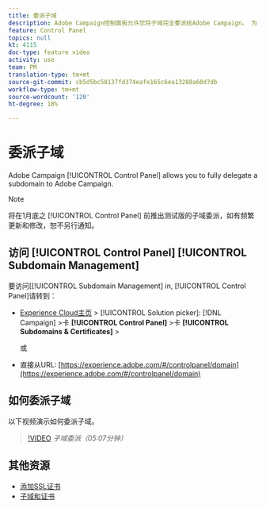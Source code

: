 ```yaml
---
title: 委派子域
description: Adobe Campaign控制面板允许您将子域完全委派给Adobe Campaign。 为此，请执行以下步骤：
feature: Control Panel
topics: null
kt: 4115
doc-type: feature video
activity: use
team: PM
translation-type: tm+mt
source-git-commit: cb5d5bc58137fd374eafe165c6ea13288a60d7db
workflow-type: tm+mt
source-wordcount: '120'
ht-degree: 18%

---
```



# 委派子域

Adobe Campaign [!UICONTROL Control Panel] allows you to fully delegate a subdomain to Adobe Campaign.

>[!NOTE]
>
>将在1月底之 [!UICONTROL Control Panel] 前推出测试版的子域委派，如有频繁更新和修改，恕不另行通知。

## 访问 [!UICONTROL Control Panel] [!UICONTROL Subdomain Management]

要访问[[!UICONTROL Subdomain Management] in, [!UICONTROL Control Panel]请转到：

* [Experience Cloud主页](https://experience.adobe.com/#/home) > [!UICONTROL Solution picker]: [!DNL Campaign] >卡 **[!UICONTROL Control Panel]** >卡 **[!UICONTROL Subdomains & Certificates]** >

   或
* 直接从URL: [https://experience.adobe.com/#/controlpanel/domain](https://experience.adobe.com/#/controlpanel/domain)

## 如何委派子域

以下视频演示如何委派子域。

>[!VIDEO](https://video.tv.adobe.com/v/31390?quality=12)
*子域委派（05:07分钟）*

## 其他资源

* [添加SSL证书](/help/administrating/control-panel/adding-ssl-certificates.md)
* [子域和证书](https://docs.adobe.com/content/help/zh-Hans/control-panel/using/subdomains-and-certificates/renewing-subdomain-certificate.html)
